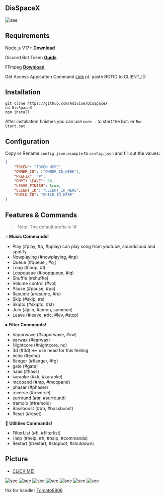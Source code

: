 ## DisSpaceX

![see](https://i.imgur.com/SmAftNm.jpg)

## Requirements

Node.js V17+ **[Download](https://nodejs.org/dist/v17.0.1/node-v17.0.1-x64.msi)**

Discord Bot Token **[Guide](https://discordjs.guide/preparations/setting-up-a-bot-application.html#creating-your-bot)**

FFmpeg **[Download](https://github.com/BtbN/FFmpeg-Builds)**

Get Access Appication Command [Link](https://discord.com/api/oauth2/authorize?client_id=CLIENT_ID&permissions=0&scope=applications.commands%20bot) pt. paste BOTID to CLIENT_ID

## Installation

```
git clone https://github.com/Adivise/DisSpaceX
cd DisSpaceX
npm install
```
After installation finishes you can use `node .` to start the bot. or `Run Start.bat`

## Configuration

Copy or Rename `config.json.example` to `config.json` and fill out the values:

```json
{
    "TOKEN": "TOKEN_HERE",
    "OWNER_ID": ["OWNER_ID_HERE"],
    "PREFIX": "#",
    "EMPTY_LEAVE": 60,
    "LEAVE_FINISH": true,
    "CLIENT_ID": "CLIENT_ID_HERE",
    "GUILD_ID": "GUILD_ID_HERE"
}
```

## Features & Commands

> Note: The default prefix is '#'

🎶 **Music Commands!** 
- Play (#play, #p, #pplay) can play song from youtube, soundcloud and spotify
- Nowplaying (#nowplaying, #np)
- Queue (#queue <page>, #q <page>)
- Loop (#loop, #l)
- Loopqueue (#loopqueue, #lq)
- Shuffle (#shuffle)
- Volume control (#vol)
- Pause (#pause, #pa)
- Resume (#resume, #re)
- Skip (#skip, #s)
- Skipto (#skipto, #st)
- Join (#join, #cmon, summon)
- Leave (#leave, #dc, #lev, #stop)

⏺ **Filter Commands!**
- Vaporwave (#vaporwave, #vw)
- earwax (#earwax)
- Nightcore (#nightcore, nc)
- 3d (#3d) <== use head for this feeling
- echo (#echo)
- flanger (#flanger, #fg)
- gate (#gate)
- haas (#hass)
- karaoke (#kk, #karaoke)
- mcopand (#mp, #mcopand)
- phaser (#phaser)
- reverse (#reverse)
- surround (#sr, #surround)
- tremolo (#tremolo)
- Bassboost (#bb, #bassboost)
- Reset (#reset)

📑 **Utilities Commands!**
- FilterList (#fl, #filterlist)
- Help (#help, #h, #halp, #commands)
- Restart (#restart, #stopbot, #shutdown)

## Picture

- [CLICK ME!](https://imgur.com/a/zvP3NIi)

![see](https://i.imgur.com/03KM8sq.png)
![see](https://i.imgur.com/lr4whgX.png)
![see](https://i.imgur.com/Uv1JX4f.png)
![see](https://i.imgur.com/CqKhn2a.png)
![see](https://i.imgur.com/sbkZXnb.png)
![see](https://i.imgur.com/4GGIXyZ.png)
![see](https://i.imgur.com/poraMNP.png)
		
thx for handler [Tomato6966](https://github.com/Tomato6966)
